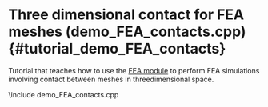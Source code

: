 Three dimensional contact for FEA meshes  (demo_FEA_contacts.cpp)     {#tutorial_demo_FEA_contacts}
================================================================


Tutorial that teaches how to use the 
[FEA module](group__fea__module.html)
to perform FEA simulations involving contact between meshes in threedimensional space.

\include demo_FEA_contacts.cpp